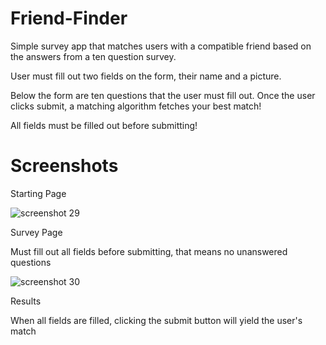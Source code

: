 # Friend-Finder


Simple survey app that matches users with a compatible friend based on the answers from a ten question survey.

User must fill out two fields on the form, their name and a picture. 

Below the form are ten questions that the user must fill out. Once the user clicks submit, a matching algorithm fetches your best match!

All fields must be filled out before submitting!


# Screenshots

Starting Page

![screenshot 29](https://user-images.githubusercontent.com/21977931/29145516-8a0bcef0-7d2b-11e7-97aa-b0f61ff0d4de.png)

Survey Page

Must fill out all fields before submitting, that means no unanswered questions

![screenshot 30](https://user-images.githubusercontent.com/21977931/29146003-507a76da-7d2d-11e7-8bb8-636d26e98276.png)

Results

When all fields are filled, clicking the submit button will yield the user's match

